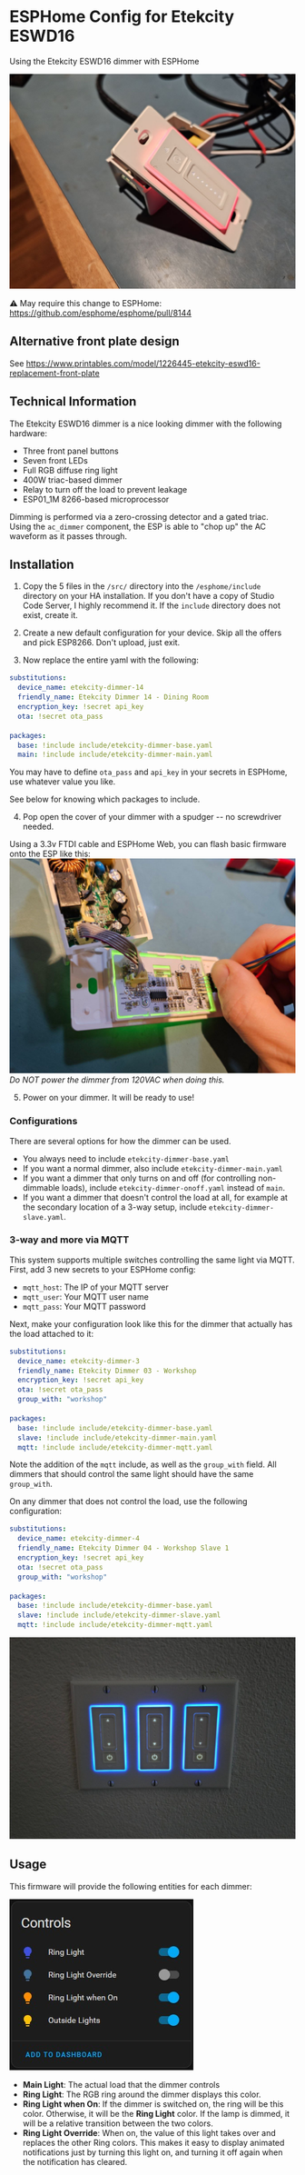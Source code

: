 # ESPHome Config for Etekcity ESWD16

Using the Etekcity ESWD16 dimmer with ESPHome

![dimmer2.jpg](photos%2Fdimmer2.jpg)

⚠ May require this change to ESPHome:
https://github.com/esphome/esphome/pull/8144

## Alternative front plate design
See https://www.printables.com/model/1226445-etekcity-eswd16-replacement-front-plate

## Technical Information
The Etekcity ESWD16 dimmer is a nice looking dimmer with the following hardware:
- Three front panel buttons
- Seven front LEDs
- Full RGB diffuse ring light
- 400W triac-based dimmer
- Relay to turn off the load to prevent leakage
- ESP01_1M 8266-based microprocessor

Dimming is performed via a zero-crossing detector and a gated triac.  
Using the `ac_dimmer` component, the ESP is able to "chop up" the AC waveform as it passes through.

## Installation

1. Copy the 5 files in the `/src/` directory into the `/esphome/include` directory on your HA installation. 
If you don't have a copy of Studio Code Server, I highly recommend it.  If the `include` directory does not exist, create it.

2. Create a new default configuration for your device.  Skip all the offers and pick ESP8266.  Don't upload, just exit.

3. Now replace the entire yaml with the following:
```yaml
substitutions:
  device_name: etekcity-dimmer-14
  friendly_name: Etekcity Dimmer 14 - Dining Room
  encryption_key: !secret api_key
  ota: !secret ota_pass
  
packages:
  base: !include include/etekcity-dimmer-base.yaml
  main: !include include/etekcity-dimmer-main.yaml
```

You may have to define `ota_pass` and `api_key` in your secrets in ESPHome, use whatever value you like. 

See below for knowing which packages to include.

4. Pop open the cover of your dimmer with a spudger -- no screwdriver needed.

Using a 3.3v FTDI cable and ESPHome Web, you can flash basic firmware onto the ESP like this:
![flashing.jpg](photos%2Fflashing.jpg)
*Do NOT power the dimmer from 120VAC when doing this.*

5. Power on your dimmer.  It will be ready to use!

### Configurations

There are several options for how the dimmer can be used.
- You always need to include `etekcity-dimmer-base.yaml`
- If you want a normal dimmer, also include `etekcity-dimmer-main.yaml`
- If you want a dimmer that only turns on and off (for controlling non-dimmable loads), include `etekcity-dimmer-onoff.yaml` instead of `main`.
- If you want a dimmer that doesn't control the load at all, for example at the secondary location of a 3-way setup, include `etekcity-dimmer-slave.yaml`.

### 3-way and more via MQTT
This system supports multiple switches controlling the same light via MQTT.
First, add 3 new secrets to your ESPHome config:
- `mqtt_host`: The IP of your MQTT server
- `mqtt_user`: Your MQTT user name
- `mqtt_pass`: Your MQTT password

Next, make your configuration look like this for the dimmer that actually has the load attached to it:
```yaml
substitutions:
  device_name: etekcity-dimmer-3
  friendly_name: Etekcity Dimmer 03 - Workshop
  encryption_key: !secret api_key
  ota: !secret ota_pass
  group_with: "workshop"
  
packages:
  base: !include include/etekcity-dimmer-base.yaml
  slave: !include include/etekcity-dimmer-main.yaml
  mqtt: !include include/etekcity-dimmer-mqtt.yaml
```

Note the addition of the `mqtt` include, as well as the `group_with` field. All dimmers that should control the same light should have the same `group_with`.

On any dimmer that does not control the load, use the following configuration:
```yaml
substitutions:
  device_name: etekcity-dimmer-4
  friendly_name: Etekcity Dimmer 04 - Workshop Slave 1
  encryption_key: !secret api_key
  ota: !secret ota_pass
  group_with: "workshop"

packages:
  base: !include include/etekcity-dimmer-base.yaml
  slave: !include include/etekcity-dimmer-slave.yaml
  mqtt: !include include/etekcity-dimmer-mqtt.yaml
```

![wall.jpg](photos%2Fwall.jpg)

## Usage

This firmware will provide the following entities for each dimmer:

![devices.jpg](photos%2Fdevices.jpg)

- **Main Light**: The actual load that the dimmer controls
- **Ring Light**: The RGB ring around the dimmer displays this color.
- **Ring Light when On**: If the dimmer is switched on, the ring will be this color. Otherwise, it will be the **Ring Light** color.  If the lamp is dimmed, it will be a relative transition between the two colors.
- **Ring Light Override**: When on, the value of this light takes over and replaces the other Ring colors.  This makes it easy to display animated notifications just by turning this light on, and turning it off again when the notification has cleared. 
